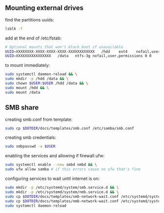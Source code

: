 ## Mounting external drives

find the partitions uuids:

```sh
lsblk -f
```

add at the end of /etc/fstab:

```sh
# Optional mounts that won't block boot if unavailable
UUID=XXXXXXXX-XXXX-XXXX-XXXX-XXXXXXXXXXXX	/hdd	ext4	nofail,user	0 0
UUID=XXXXXXXXXXXXXXXX	/data	ntfs-3g	nofail,user,permissions	0 0
```

to mount immediately:

```sh
sudo systemctl daemon-reload && \
sudo mkdir -p /hdd /data && \
sudo chown $USER:$USER /hdd /data && \
sudo mount /hdd && \
sudo mount /data
```

## SMB share

creating smb.conf from template:

```sh
sudo cp $DOTDIR/docs/templates/smb.conf /etc/samba/smb.conf
```

creating smb credentials:

```sh
sudo smbpasswd -a $USER
```

enabling the services and allowing if firewall ufw:

```sh
sudo systemctl enable --now smbd nmbd && \
sudo ufw allow samba # if this errors cause no ufw that's fine
```

configuring services to wait until internet is on:

```sh
sudo mkdir -p /etc/systemd/system/smb.service.d && \
sudo mkdir -p /etc/systemd/system/nmb.service.d && \
sudo cp $DOTDIR/docs/templates/smb-network-wait.conf /etc/systemd/system/smb.service.d/network-wait.conf && \
sudo cp $DOTDIR/docs/templates/nmb-network-wait.conf /etc/systemd/system/nmb.service.d/network-wait.conf && \
sudo systemctl daemon-reload
```
